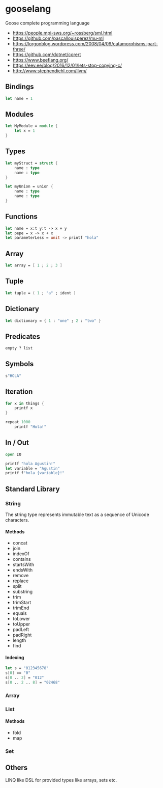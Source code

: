 # gooselang

Goose complete programming language

- https://people.mpi-sws.org/~rossberg/sml.html
- https://github.com/pascallouisperez/mu-ml
- https://lorgonblog.wordpress.com/2008/04/09/catamorphisms-part-three/
- https://github.com/dotnet/corert
- https://www.beeflang.org/
- https://eev.ee/blog/2016/12/01/lets-stop-copying-c/
- http://www.stephendiehl.com/llvm/

## Bindings

```fsharp
let name = 1
```

## Modules

```fsharp
let MyModule = module {
    let x = 1
}
```

## Types

```fsharp
let myStruct = struct {
    name : type
    name : type
}

let myUnion = union {
    name : type
    name : type
}
```

## Functions

```fsharp
let name = x:t y:t -> x + y
let pepe = x -> x + x
let parameterLess = unit -> printf "hola"
```

## Array

```fsharp
let array = [ 1 ; 2 ; 3 ]
```

## Tuple

```fsharp
let tuple = ( 1 ; "a" ; ident )
```

## Dictionary

```fsharp
let dictionary = { 1 : "one" ; 2 : "two" }
```

## Predicates

```fsharp
empty ? list
```

## Symbols

```fsharp
s"HOLA"
```

## Iteration

```fsharp
for x in things {
    printf x
}
```

```fsharp
repeat 1000
    printf "Hola!"

```

## In / Out

```fsharp
open IO

printf "hola Agustin!"
let variable = "Agustin"
printf f"hola {variable}!"
```

## Standard Library

### String

The string type represents immutable text as a sequence of Unicode characters.

#### Methods

- concat
- join
- indexOf
- contains
- startsWith
- endsWith
- remove
- replace
- split
- substring
- trim
- trimStart
- trimEnd
- equals
- toLower
- toUpper
- padLeft
- padRight
- length
- find

#### Indexing

```fsharp
let s = "012345678"
s[0] == "0"
s[0 .. 2] = "012"
s[0 .. 2 .. 8] = "02468"
```

### Array

### List

#### Methods

- fold
- map

### Set

## Others

LINQ like DSL for provided types like arrays, sets etc.
